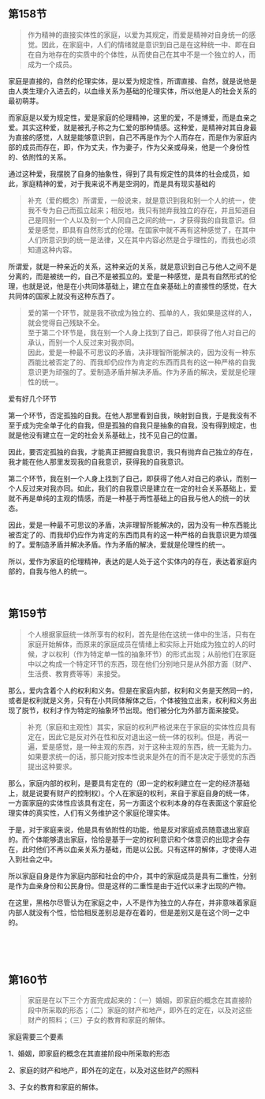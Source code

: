 <h2> 第158节</h2><blockquote data-pid="jKgTw7SJ">    作为精神的直接实体性的家庭，以爱为其规定，而爱是精神对自身统一的感觉。因此，在家庭中，人们的情绪就是意识到自己是在这种统一中、即在自在自为地存在的实质中的个体性，从而使自己在其中不是一个独立的人，而成为一个成员。</blockquote><p data-pid="E7KYq-sx">家庭是直接的，自然的伦理实体，是以爱为规定性，所谓直接、自然，就是说他是由人类生理介入进去的，以血缘关系为基础的伦理实体，所以他是人的社会关系的最初萌芽。</p><p data-pid="A1anatwn">而家庭是以爱为规定性，爱是家庭的伦理精神，这里的爱，不是博爱，而是血亲之爱。其实这种爱，就是被孔子称之为仁爱的那种情感。这种爱，是精神对其自身最为直接的感觉，人就是能够意识到，自己不再是作为个人而存在，而是作为家庭内部的成员而存在，即，作为丈夫，作为妻子，作为父亲或母亲，他是一个身份性的、依附性的关系。</p><p data-pid="KdtgsO43">通过这种爱，我摆脱了自身的抽象性，得到了具有规定性的具体的社会成员，如此，家庭精神的爱，对于我来说不再是空洞的，而是具有现实基础的</p><blockquote data-pid="nMsr5-ee"> 补充（爱的概念）所谓爱，一般说来，就是意识到我和别一个人的统一，使我不专为自己而孤立起来；相反地，我只有抛弃我独立的存在，并且知道自己是同别一个人以及别一个人同自己之间的统一，才获得我的自我意识。但爱是感觉，即具有自然形式的伦理。在国家中就不再有这种感觉了，在其中人们所意识到的统一是法律，又在其中内容必然是合乎理性的，而我也必须知道这种内容。</blockquote><p data-pid="3lrX8KSK">所谓爱，就是一种亲近的关系，这种亲近的关系，就是意识到自己与他人之间不是分离的，而是被统一的，自己不是被孤立的。爱是一种感觉，是具有自然形式的伦理，也就是说，他是在小共同体基础上，建立在血亲基础上的直接性的感觉，在大共同体的国家上就没有这种东西了。</p><blockquote data-pid="uq9-yDf0"> 爱的第一个环节，就是我不欲成为独立的、孤单的人，我如果是这样的人，就会觉得自己残缺不全。<br>    至于第二个环节是，我在别一个人身上找到了自己，即获得了他人对自己的承认，而别一个人反过来对我亦同。<br>    因此，爱是一种最不可思议的矛盾，决非理智所能解决的，因为没有一种东西能比被否定了的、而我却仍应作为肯定的东西而具有的这一种严格的自我意识更为顽强的了。爱制造矛盾并解决矛盾。作为矛盾的解决，爱就是伦理性的统一。</blockquote><p data-pid="Na2EFhyp">爱有好几个环节</p><p data-pid="EIbbui_x">第一个环节，否定孤独的自我。在他人那里看到自我，映射到自我，于是我没有不至于成为完全单子化的自我，但是孤独的自我只是抽象的自我，没有得到规定，也就是他没有建立在一定的社会关系基础上，找不见自己的位置。</p><p data-pid="Jng9THJE">因此，要否定孤独的自我，才能真正把握自我意识，我只有抛弃自己独立的存在，我才能在他人那里发现我的自我意识，获得我的自我意识。</p><p data-pid="pACT6a73">第二个环节，我在别一个人身上找到了自己，即获得了他人对自己的承认，而别一个人反过来对我亦同。如此，我们的自我意识是建立在一定的社会关系基础上，爱就不再是单纯的主观的情感，而是一种基于两性基础上的自我与他人的统一的状态。</p><p data-pid="qA2WA84D">因此，爱是一种最不可思议的矛盾，决非理智所能解决的，因为没有一种东西能比被否定了的、而我却仍应作为肯定的东西而具有的这一种严格的自我意识更为顽强的了。爱制造矛盾并解决矛盾。作为矛盾的解决，爱就是伦理性的统一。</p><p data-pid="yjKSe-iE">所以，爱作为家庭的伦理精神，表达的是人处于这个实体内的存在，表达着家庭内部的，自我与他人的统一。</p><p><br></p><h2>第159节</h2><blockquote data-pid="7IqlHMKH">个人根据家庭统一体所享有的权利，首先是他在这统一体中的生活，只有在家庭开始解体，而原来的家庭成员在情绪上和实际上开始成为独立的人的时候，才以权利（作为特定单一性的抽象环节）的形式出现；从前他们在家庭中以之构成一个特定环节的东西，现在他们分别地只是从外部方面（财产、生活费、教育费等等）来接受。</blockquote><p data-pid="kolmwmVK">那么，爱内含着个人的权利和义务。但是在家庭内部，权利和义务是天然同一的，或者是权利就是义务，只有在小共同体解体之后，个体被独立出来，权利和义务出现了脱节，权利才作为特定的抽象环节出现。他们被分化为外部方面来接受。</p><blockquote data-pid="Oqz9fxjj">补充（家庭和主观性）其实，家庭的权利严格说来在于家庭的实体性应具有定在，因此它是反对外在性和反对退出这一统一体的权利。但是，再说一遍，爱是感觉，是一种主观的东西，对于这种主观的东西，统一无能为力。如果要求统一的话，那只能对按本性说来是外在的而不是决定于感觉的东西提出这种要求。</blockquote><p data-pid="IuzB05m1">那么，家庭内部的权利，是要具有定在的（即一定的权利建立在一定的经济基础上，就是说要有财产的控制权）。个人在家庭的权利，来自于家庭自身的统一体，一方面家庭的实体性应该具有定在，另一方面这个权利本身的存在表面这个家庭伦理实体的真实性，人们有义务维护这个家庭伦理实体。</p><p data-pid="LcMJjh1L">于是，对于家庭来说，他是具有依附性的功能，他是反对家庭成员随意退出家庭的。而个体能够退出家庭，恰恰是基于一定的权利意识和个体意识的出现才会存在，此时他们不再以血亲关系为基础，而是以公民。只有这样的解体，才使得人进入到社会之中。</p><p data-pid="CYWzYuh2">所以家庭自身是作为家庭内部和社会的中介，其中的家庭成员是具有二重性，分别是作为血亲身份和公民身份。但是这样的二重性是由于近代以来才出现的产物。</p><p data-pid="_OPfONX8">在这里，黑格尔尽管认为在家庭之中，人不是作为独立的人存在，并非意味着家庭内部人就没有个性，恰恰相反差别总是存在着的，但是差别又是在这个同一之中的。</p><p><br></p><p><br></p><h2>  第160节</h2><blockquote data-pid="FC6vCfJm">家庭是在以下三个方面完成起来的：（一）婚姻，即家庭的概念在其直接阶段中所采取的形态；（二）家庭的财产和地产，即外在的定在，以及对这些财产的照料；（三）子女的教育和家庭的解体。</blockquote><p data-pid="xdf3TAzW">家庭需要三个要素</p><p data-pid="nUrQ9zjR">1、婚姻，即家庭的概念在其直接阶段中所采取的形态</p><p data-pid="ipii5JjL">2、家庭的财产和地产，即外在的定在，以及对这些财产的照料</p><p data-pid="Dg0_gwt5">3、子女的教育和家庭的解体。</p>
